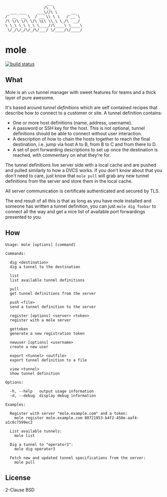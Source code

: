                       ___
                     /\_ \
      ___ ___     ___\//\ \      __
    /' __` __`\  / __`\\ \ \   /'__`\
    /\ \/\ \/\ \/\ \L\ \\_\ \_/\  __/
    \ \_\ \_\ \_\ \____//\____\ \____\
     \/_/\/_/\/_/\/___/ \/____/\/____/

mole
====

[![build status](https://secure.travis-ci.org/calmh/mole.png)](http://travis-ci.org/calmh/mole)

What
----

Mole is an `ssh` tunnel manager with sweet features for teams and a thick layer
of pure awesome.

It's based around *tunnel definitions* which are self contained recipes that
describe how to connect to a customer or site.  A tunnel definition contains:

  - One or more host definitions (name, address, username).
  - A password or SSH key for the host. This is not optional, tunnel
    definitions should be able to connect without user interaction.
  - A description of how to chain the hosts together to reach the final
    destination, i.e. jump via host A to B, from B to C and from there to D.
  - A set of port forwarding descriptions to set up once the destination is
    reached, with commentary on what they're for.

The tunnel definitions live server side with a local cache and are pushed and
pulled similarly to how a DVCS works. If you don't know about that you don't
need to care, just know that `mole pull` will grab any new tunnel definitions
from the server and store them in the local cache.

All server communication is certificate authenticated and secured by TLS.

The end result of all this is that as long as you have mole installed and
someone has written a tunnel definition, you can just `mole dig foobar` to
connect all the way and get a nice list of available port forwardings presented
to you.

How
---

    Usage: mole [options] [command]
    
    Commands:

      dig <destination>
      dig a tunnel to the destination
      
      list 
      list available tunnel definitions
      
      pull 
      get tunnel definitions from the server
      
      push <file>
      send a tunnel definition to the server
      
      register [options] <server> <token>
      register with a mole server
      
      gettoken 
      generate a new registration token
      
      newuser [options] <username>
      create a new user
      
      export <tunnel> <outfile>
      export tunnel definition to a file
      
      view <tunnel>
      show tunnel definition
    
    Options:
    
      -h, --help   output usage information
      -d, --debug  display debug information
    
    Examples:
    
      Register with server "mole.example.com" and a token:
        mole register mole.example.com 80721953-b4f2-450e-aaf4-a1c0c7599ec2
    
      List available tunnels:
        mole list
    
      Dig a tunnel to "operator3":
        mole dig operator3
    
      Fetch new and updated tunnel specifications from the server:
        mole pull

License
-------

2-Clause BSD

